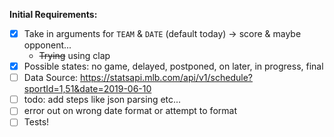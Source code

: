  **Initial Requirements:**
 
- [x]  Take in arguments for `TEAM` & `DATE` (default today) -> score & maybe opponent...
    * ~~Trying~~ using clap 
- [x]  Possible states: no game, delayed, postponed, on later, in progress, final
- [ ]  Data Source: https://statsapi.mlb.com/api/v1/schedule?sportId=1,51&date=2019-06-10
- [ ]  todo: add steps like json parsing etc...
- [ ]  error out on wrong date format or attempt to format
- [ ]  Tests! 